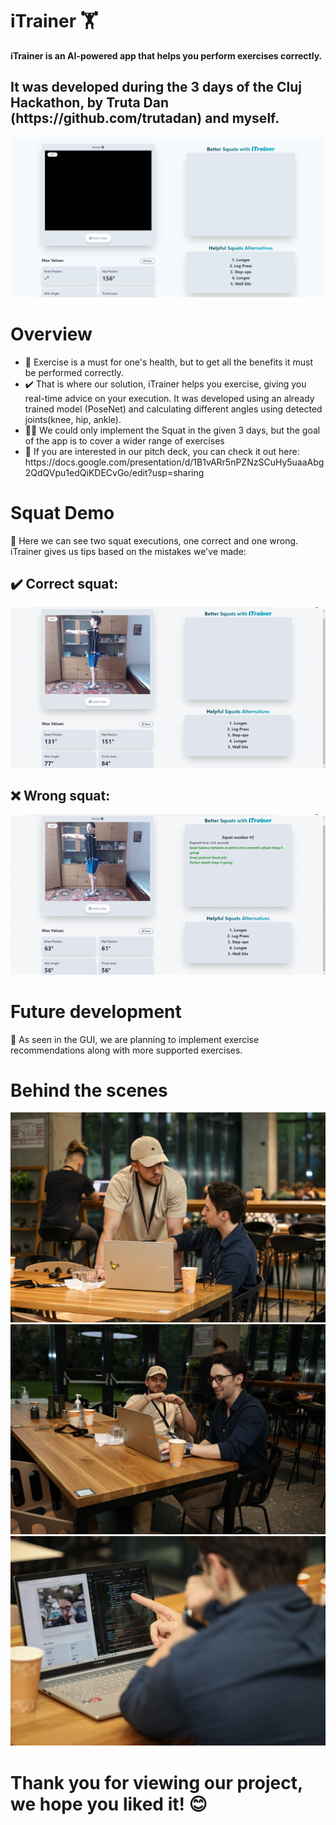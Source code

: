 # iTrainer 🏋️
**iTrainer is an AI-powered app that helps you perform exercises correctly.**
<h2>It was developed during the 3 days of the Cluj Hackathon, by Truta Dan (https://github.com/trutadan) and myself.</h2>
<img src="https://github.com/bogdanhatisi/iTrainer/blob/main/GUI.png"/>


<h1>Overview</h1>
<ul>
<li>🍏 Exercise is a must for one's health, but to get all the benefits it must be performed correctly.</li>
<li>✔️ That is where our solution, iTrainer helps you exercise, giving you real-time advice on your execution. It was developed using an already trained model (PoseNet) and calculating different angles using detected joints(knee, hip, ankle).</li>
<li>👨‍💻 We could only implement the Squat in the given 3 days, but the goal of the app is to cover a wider range of exercises</li>
<li>🎤 If you are interested in our pitch deck, you can check it out here: https://docs.google.com/presentation/d/1B1vARr5nPZNzSCuHy5uaaAbg2QdQVpu1edQiKDECvGo/edit?usp=sharing</li>
</ul>

<h1>Squat Demo</h1>
📝 Here we can see two squat executions, one correct and one wrong. iTrainer gives us tips based on the mistakes we've made:

<h2>✔️ Correct squat: </h2>
<img src="https://github.com/bogdanhatisi/iTrainer/blob/main/correct-squat.gif"/>
<h2>❌ Wrong squat: </h2>
<img src="https://github.com/bogdanhatisi/iTrainer/blob/main/wrong-squat.gif"/>


<h1>Future development</h1>
🚀 As seen in the GUI, we are planning to implement exercise recommendations along with more supported exercises.

<h1>Behind the scenes</h1>

<img src="https://github.com/bogdanhatisi/iTrainer/blob/main/team-second-pic.png"/>
<img src="https://github.com/bogdanhatisi/iTrainer/blob/main/team.png"/>
<img src="https://github.com/bogdanhatisi/iTrainer/blob/main/team-third-pic.png"/>


<h1>Thank you for viewing our project, we hope you liked it! 😊</h1>

